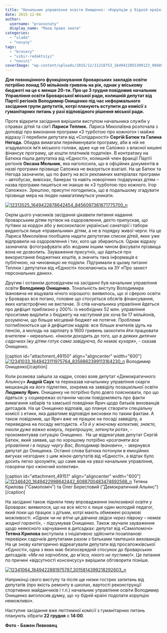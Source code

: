 ```yaml
---
title: "Начальник управління освіти Онищенко: «Корупцію у бідній країні подолати неможливо»"
date: 2015-12-04
author: 
  username: "pravoznaty"
  display_name: "Маєш право знати"
categories: 
  - "vlada"
  - "novyny"
tags: 
  - "brovary"
  - "vibir-redaktsiyi"
  - "novini"
coverImage: "wp-content/uploads/2015/12/11218753_1649422855309123_9048925819697074366_n.jpg"
---
```


**Для повноцінного функціонування броварських закладів освіти потрібно понад 50 мільйонів гривень на рік, однак у міському бюджеті на це є менше 20-ти. Про це 3 грудня повідомив начальник Управління освіти Броварської міської ради, колишній депутат від Партії регіонів Володимир Онищенко під час неформального засідання групи депутатів, котрі планують вступити до комісії з гуманітарних питань у разі відповідного рішення міської ради.**     

Проте відкрити засідання вирішили виступом начальника служби у справах дітей та сім’ї **Лариси Теплюк.** Лариса Миколаївна розпочала з доповіді про виконання програми «З турботою про кожного» і майже відразу її перебили депутати від «Солідарності» **Сергій Батюк та Галина Негода.** Обидва вимагали перейменувати програму, аби в ній не згадувалося ім’я міського голови, адже «це не Сапожко з власної кишені фінансує програму, це кошти платників податків». В контратаку на Батюка пішла депутатка від «Єдності», колишній член фракції Партії регіонів **Оксана Мельник**, яка наголосила, що в офіційних документів в назві програми прізвище Сапожка не вказується взагалі. На це Батюк та Негода зазначили, що по факту на всіх рекламних матеріалах програми – автобусах, вивісках, банерах та навіть новорічних подарунках дітям – назва програми пишеться не інакше як «З турботою про кожного. Ігор Сапожко». Зрештою, присутні погодились, що в подальшому згадувати прізвище мера на людях намагатимуться уникати.

[![12313525_1649422878642454_8456097361671775700_n](https://mpz.brovary.org/wp-content/uploads/2015/12/12313525_1649422878642454_8456097361671775700_n.jpg)](https://mpz.brovary.org/nachalnyk-upravlinnya-osvity-onyshhenko-koruptsiyu-u-bidnij-krayini-podolaty-ne-mozhlyvo/12313525_1649422878642454_8456097361671775700_n/)

Окрім цього учасників засідання цікавили питання надання броварським дітям путівок на оздоровлення, дехто припускав, що путівки за кордон або у висококласні українські санаторії і табори видаються лише «правильним» дітям, а не в порядку живої черги. На це Лариса Миколаївна пообіцяла надати депутатам списки дітей, яких уже відправили на оздоровлення і тих, кого ще збираються. Однак відразу зазначила: фотографувати або жодним іншим чином фіксувати прізвища вона не дозволить. Зауваження присутніх, що йдеться про використання бюджетних коштів, а значить така інформація є публічною, на чиновницю не подіяли. Підтримали в цьому питанні Теплюк і депутатки від «Єдності» посилаючись на ЗУ «Про захист персональних даних».

Другим і останнім доповідачем на засіданні був начальник управління освіти **Володимир Онищенко.** Тональність виступу Володимира Івановича не віщувала нічого хорошого: виявилось, що зі сферою освіти у Броварах все погано, головне що стосується обсягів фінансування, яких катастрофічно не вистачає. Зі слів начальника управління йдеться про дефіцит приблизно у 200%: із необхідних 52 млн. управління проситиме виділити з бюджету на наступний рік хоча би 17 мільйонів, розуміючи, що більше місцевий бюджет не потягне. Проблеми поглиблюються ще й дефіцитом кадрів: все більше вчителів ідуть на пенсію, а молодь на зарплату в 1600 гривень заохотити йти працювати вчителем – нереально. _«Інколи доходить до того, що в деяких дитячих садочках їжу дітям готує сама завідуюча, бо немає кухаря»_, - сказав Онищенко.

\[caption id="attachment\_49150" align="aligncenter" width="600"\][![12341033_1649423111975764_8358862399113164230_n](https://mpz.brovary.org/wp-content/uploads/2015/12/12341033_1649423111975764_8358862399113164230_n.jpg)](https://mpz.brovary.org/nachalnyk-upravlinnya-osvity-onyshhenko-koruptsiyu-u-bidnij-krayini-podolaty-ne-mozhlyvo/12341033_1649423111975764_8358862399113164230_n/) Володимир Онищенко\[/caption\]

Коли розмова зайшла за кадри, слово взяв депутат «Демократичного Альянсу» **Андрій Саук** та переказав начальнику управління скарги мешканців на його підлеглих, зокрема на заввіділу позашкільної освіти **Людмилу Ярич.** Онищенку не потрібно було довго пояснювати, про що йдеться: у соцмережах останнім часом повідомляють про факти вимагання хабарів та хамської поведінки Ярич щодо батьків вихованців дитсадків. На це Онищенко відповів, що планує створити спеціальну комісії з етики, яка даватиме відповідні висновки по таким фактам. А також повідомив, що Ярич вже не працює на посаді заввіділу, а переведена на посаду методиста. _«Та й у жіночому колективі, знаєте, інколи дуже важко комусь, перепрошую, заткнути рота»_, - прокоментував ситуацію Онищенко.  На це відреагував депутат Сергій Батюк, який заявив, що по хорошому потрібно _«розганяти все управління і в першу чергу Вас, Володимир Іванович»_, - звернувся депутат до Онищенка. Останні слова Батюка потонули в емоційних вигуках незгодних з цим жінок-депутатів від «Єдності», а відтак було досить легко зрозуміти, що саме мав на увазі начальник управління, говорячи про «жіночий колектив».

\[caption id="attachment\_49151" align="aligncenter" width="600"\][![12346420_1649422998642442_6088700483474692566_n](https://mpz.brovary.org/wp-content/uploads/2015/12/12346420_1649422998642442_6088700483474692566_n.jpg)](https://mpz.brovary.org/nachalnyk-upravlinnya-osvity-onyshhenko-koruptsiyu-u-bidnij-krayini-podolaty-ne-mozhlyvo/12346420_1649422998642442_6088700483474692566_n/) Тетяна Крилова ("Самопоміч") та Олег Берестовий ("Демократичний Альянс")\[/caption\]

На засіданні також підняли тему впровадження інклюзивної освіти у Броварах: виявилося, що на все місто є лише один молодий педагог, який поки що працює з дітьми, котрі мають обмежені розумові можливості. _«Однак чи не втіче ця дівчина звідси через півроку – немає жодної гарантії»,_ - підсумував Онищенко. Також звучали зауваження щодо неякісного харчування в дитсадках: депутат від «Самопомочі» **Тетяна Крилова** виступила з ініціативою здійснити позапланові перевірки садочків депутатами разом з батьками тамтешніх вихованців. На це знову категорично відреагували депутати від просапожківської «Єдності», одна з яких має безпосередній стосунок до броварських дитсадків: _«Ми на харчоблок, до м’яса, нікого не пустимо!»_. Це питання по причині «відсутності консенсусу» вирішили обговорити пізніше.

[![12341064_1649422881975787_3015814399218292603_n](https://mpz.brovary.org/wp-content/uploads/2015/12/12341064_1649422881975787_3015814399218292603_n.jpg)](https://mpz.brovary.org/nachalnyk-upravlinnya-osvity-onyshhenko-koruptsiyu-u-bidnij-krayini-podolaty-ne-mozhlyvo/12341064_1649422881975787_3015814399218292603_n/)

Наприкінці свого виступу та після ще низки гострих запитань від депутатів (про якість ремонту в школах, вартості реконструкції спортивних майданчиків і т.п.) начальник управління освіти Володимир Онищенко виголосив думку, що «у бідній країні подолати корупцію неможливо».

Наступне засідання вже легітимної комісії з гуманітарних питань планують зібрати **22 грудня** о **14:00**.

**Фото - Бажен Левковец**
